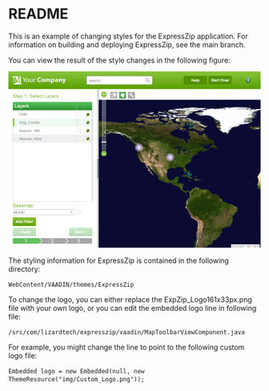 README
=======

This is an example of changing styles for the ExpressZip application. For information on building and deploying ExpressZip, see the main branch. 

You can view the result of the style changes in the following figure:

![Custom Style Example](https://raw.githubusercontent.com/lizardtechblog/ExpressZip/styles/ExpressZip_CustomStyles.png)

The styling information for ExpressZip is contained in the following directory:
```
WebContent/VAADIN/themes/ExpressZip
```
To change the logo, you can either replace the ExpZip_Logo161x33px.png file with your own logo, or you can edit the embedded logo line in following file:
```
/src/com/lizardtech/expresszip/vaadin/MapToolbarViewComponent.java
```
For example, you might change the line to point to the following custom logo file:
```
Embedded logo = new Embedded(null, new ThemeResource("img/Custom_Logo.png"));
